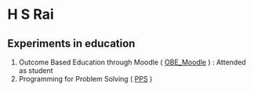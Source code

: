 # H S Rai
## Experiments in education

1. Outcome Based Education through Moodle ( [OBE_Moodle](OBE_Moodle/obe.md) ) : Attended as student
1. Programming for Problem Solving ( [PPS](PPS/pps.md) )

